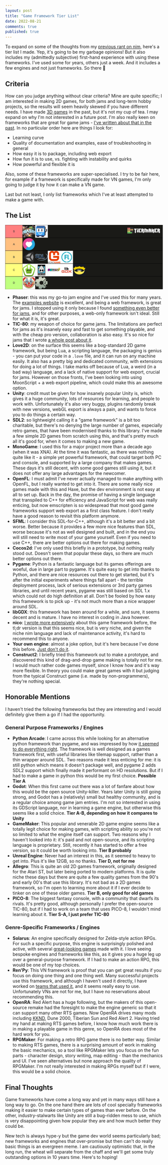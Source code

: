 ```yaml
---
layout: post
title: "Game Framework Tier List"
date: 2022-08-21
comments: true
published: true
---
```

To expand on some of the thoughts from my [previous rant on nim](http://cxong.github.io/2022/07/why-i-gave-up-on-nim), here's a tier list I made. Yep, it's going to be my garbage opinions! But it also includes my (admittedly subjective) first-hand experience with using these frameworks. I've used some for years, others just a week. And it includes a few engines and not just frameworks. So there 🧐

## Criteria

How can you judge anything without clear criteria? Mine are quite specific; I am interested in making 2D games, for both jams and long-term hobby projects, so the results will seem heavily skewed if you have different needs. I have made [3D games](http://cxong.github.io/games.html) in the past, but it's not my cup of tea. I may expand on why I'm not interested in a future post. I'm also really keen on frameworks that are great for game jams - [I've written about that in the past](http://cxong.github.io/2020/06/fantasy-consoles-for-jams). In no particular order here are things I look for:

- Learning curve
- Quality of documentation and examples, ease of troubleshooting in general
- How easy it is to package, including web export
- How fun it is to use, vs. fighting with instability and quirks
- How powerful and flexible it is

Also, some of these frameworks are super-specialised. I try to be fair here, for example if a framework is specifically made for VN games, I'm only going to judge it by how it can make a VN game.

Last but not least, I only list frameworks which I've at least attempted to make a game with.

## The List

[![Tier list](https://raw.githubusercontent.com/cxong/cxong.github.io/master/_posts/game-frameworks.png)](https://tiermaker.com/list/video-games/game-frameworks-15282244/2400244)

- **Phaser**: this was my go-to jam engine and I've used this for many years. The [examples website](https://phaser.io/examples) is excellent, and being a web framework, is great for jams. I stopped using it only because I found [something even better for jams](http://cxong.github.io/2020/06/fantasy-consoles-for-jams), and for other purposes, a web-only framework isn't ideal. Still for what it is, it's great.
- **TIC-80**: my weapon of choice for game jams. The limitations are perfect for jams as it's insanely easy and fast to get something playable, and with the cheap pro version, collaboration is also easy. It's so nice for jams that I wrote [a whole post about it](http://cxong.github.io/2020/06/fantasy-consoles-for-jams).
- **Love2D**: on the surface this seems like a bog-standard 2D game framework, but being Lua, a scripting language, the packaging is genius - you can put your code in a `.love` file, and it can run on any machine easily. It also has a pretty big and dedicated community, with extensions for doing a lot of things. I take marks off because of Lua, a weird (in a bad way) language, and a lack of native support for web export, crucial for jams. However on those fronts, I've been looking into using MoonScript + a web export pipeline, which could make this an awesome option.
- **Unity**: credit must be given for how insanely popular Unity is, which gives it a huge community, lots of resources for learning, and people to work with. Unfortunately it's also very buggy, plugins randomly break with new versions, webGL export is always a pain, and wants to force you to do things a certain way.
- **SDL2**: so lightweight calling it a "game framework" is a bit too charitable, but there's no denying the large number of games, especially retro games, that have been modernised thanks to this library. I've made a few simple 2D games from scratch using this, and that's pretty much all it's good for, when it comes to making a new game.
- **MonoGame**: I used this for a major project more than a decade ago (when it was XNA). At the time it was fantastic, as there was nothing quite like it - a simple yet powerful framework, that could target both PC and console, and supported by a large company that makes games. These days it's still decent, with some good games still using it, but it does not offer any large advantages for the newcomer.
- **OpenFL**: I must admit I've never actually managed to make anything with OpenFL, but I really wanted to get into it. There are some really nice games made with this and Haxe, but the dev environment is not easy at all to set up. Back in the day, the promise of having a single language that transpiled to C++ for efficiency and JavaScript for web was really enticing, but now emscripten is so widespread that most good game frameworks support web export as a first class feature. I don't really have a good reason to revisit this platform anymore.
- **SFML**: I consider this SDL-for-C++, although it's a bit better and a bit worse. Better because it provides a few more nice features than SDL, worse because it's not as well designed and built, and in the end you will still need to write most of your game yourself. Even if you need to use C++, there are better options out there for making games.
- **Cocos2d**: I've only used this briefly in a prototype, but nothing really stood out. Doesn't seem that popular these days, so there are much better options out there.
- **Pygame**: Python is a fantastic language but its games offerings are woeful, due in large part to pygame. It's quite easy to get into thanks to Python, and there are nice resources out there to get started, but it's after the initial experiments where things fall apart - the terrible deployment process, lack of serious extensions or 3rd party games libraries, and until recent years, pygame was still based on SDL 1.x which could not do high definition at all. Don't be fooled by how easy this framework is to pick up - it's not much more than a nice wrapper around SDL.
- **libGDX**: this framework has been around for a while, and sure, it seems decent and is mature. I have no interest in coding in Java however.
- **nico**: [I wrote more extensively](http://cxong.github.io/2022/07/why-i-gave-up-on-nim) about this game framework before, the tl;dr version is that this seems nice, but is very niche, and given the niche nim language and lack of maintenance activity, it's hard to recommend this to anyone.
- **Your own engine**: almost a joke option, but it's here because I've done this before. [Just don't do it](https://seanmiddleditch.github.io/makes-games-not-engines-to-learn-engines/).
- **Construct2**: I briefly tried this framework out to make a prototype, and discovered this kind of drag-and-drop game making is totally not for me. I would much rather code games myself, since I know how and it's way more flexible. In theory you could make great games with it but judging from the typical Construct game (i.e. made by non-programmers), they're nothing special.

## Honorable Mentions

I haven't tried the following frameworks but they are interesting and I would definitely give them a go if I had the opportunity.

### General Purpose Frameworks / Engines

- **Python Arcade**: I came across this while looking for an alternative python framework than pygame, and was impressed by how [it seemed to do everything right](https://api.arcade.academy/en/latest/pygame_comparison.html). The framework is well designed as a games framework first, with useful libraries like tilemap support, rather than a thin wrapper around SDL. Two reasons made it less enticing for me: it is still python which means it doesn't package well, and pygame 2 adds SDL2 support which finally made it performant on HD resolutions. But if I had to make a game in python this would be my first choice. **Possible Tier A**
- **Godot**: When this first came out there was a lot of fanfare about how this would be the open source Unity-killer. Years later Unity is still going strong, and Godot has a (relatively) small but healthy community, and is a regular choice among game jam entries. I'm not so interested in using its GDScript language, nor in learning a game engine, but otherwise this seems like a solid choice. **Tier A-B, depending on how it compares to Unity**
- **GameMaker**: This popular and venerable 2D game engine seems like a totally legit choice for making games, with scripting ability so you're not so limited to what the engine itself can support. Two reasons why I haven't looked into it: it's paid and not open-source, and its scripting language is proprietary. Still, recently it has started to offer a free version, so it could be worth looking into. **Tier B probably**
- **Unreal Engine**: Never had an interest in this, as it seemed to heavy to get into. Plus it's like 12GB, so no thanks. **Tier D, not for me**
- **Allegro**: This is quite an old 2D games framework, originally designed for the Atari ST, but later being ported to modern platforms. It is quite niche these days but there are quite a few quality games from the 90's and early 00's that use this library. It's not bad as a 2D games framework, so I'm open to learning more about it if I ever decide to tinker on one of these older games. **Tier B, only good for old games**
- **PICO-8**: The biggest fantasy console, with a community that dwarfs its rivals. It's pretty good, although personally I prefer the open-source TIC-80, but if I had to work on a team that uses PICO-8, I wouldn't mind learning about it. **Tier S-A, I just prefer TIC-80**

### Genre-Specific Frameworks / Engines

- **Solarus**: An engine specifically designed for Zelda-style action RPGs. For such a specific purpose, this engine is surprisingly polished and active, with several [great-looking games](https://www.solarus-games.org/en/games) made with it. I love seeing bespoke engines and frameworks like this, as it gives you a huge leg up over a general-purpose framework. If I had to make an action RPG, this would be one of my top choices.
- **Ren'Py**: This VN framework is proof that you can get great results if you focus on doing one thing and one thing well. Many successful projects use this framework, and although I haven't used it directly, I have worked on [teams that used it](https://ldjam.com/events/ludum-dare/49/home-tripper-1), and it seems really easy to use. Unfortunately VNs are not for me, but I have no reservations about recommending this.
- **OpenRA**: Red Alert has a huge following, but the makers of this open-source remake had the foresight to make the engine generic so that it can support many other RTS games. Now OpenRA drives many mods including [KKND](https://github.com/IceReaper/OpenKrush), Dune 2000, Tiberian Sun and Red Alert 2. Having tried my hand at making RTS games before, I know how much work there is in making a playable game in this genre, so OpenRA does most of the hard work for you.
- **RPGMaker**: For making a retro RPG game there is no better way. Similar to making RTS games, there is a surprising amount of work in making the basic mechanics, so a tool like RPGMaker lets you focus on the fun parts - character design, story writing, map editing - than the mechanics and UI. I've seen alternatives but none approach the quality of RPGMaker. I'm not really interested in making RPGs myself but if I were, this would be a solid choice.

## Final Thoughts

Game frameworks have come a long way and yet in many ways still have a long way to go. On the one hand there are lots of cool specialty frameworks making it easier to make certain types of games than ever before. On the other, industry-stalwarts like Unity are still a bug-ridden mess to use, which is very disappointing given how popular they are and how much better they could be.

New tech is always hype-y but the game dev world seems particularly bad; new frameworks and engines that over-promise but then can't do really basic things is an evergreen meme. I am cautiously optimistic that, in the long run, the wheat will separate from the chaff and we'll get some truly outstanding options in 10 years time. Here's to hoping!
